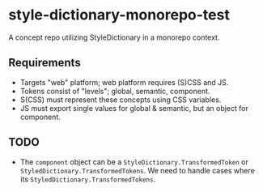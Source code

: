 # style-dictionary-monorepo-test

A concept repo utilizing StyleDictionary in a monorepo context.

## Requirements

- Targets "web" platform; web platform requires (S)CSS and JS.
- Tokens consist of "levels"; global, semantic, component.
- S(CSS) must represent these concepts using CSS variables.
- JS must export single values for global & semantic, but an object for component.

## TODO

- The `component` object can be a `StyleDictionary.TransformedToken` or `StyledDictionary.TransformedTokens`. We need to handle cases where its `StyledDictionary.TransformedTokens`.
